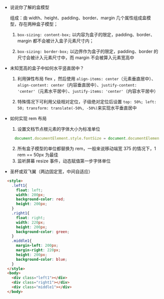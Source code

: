* 说说你了解的盒模型

  组成：由 width、height、padding、border、margin 几个属性组成盒模型，存在两种盒子模型；
  1. `box-sizing: content-box;` 以内容为盒子的限定，padding、border、margin 都不会被计入盒子元素尺寸内；

  2. `box-sizing: border-box;` 以边界作为盒子的限定，padding、border 的尺寸会被计入元素尺寸中，而 margin 不会被算入元素宽高中


* 未知宽高的盒子中如何水平竖直居中？
  1. 利用弹性布局 flex ，然后使用 `align-items: center`（元素垂直居中）、`align-content: center`（内容垂直居中）、`justify-content: 'center'`（元素水平居中）、`justify-items: 'center'`（内容水平居中）

  2. 特殊情况下可利用父级相对定位，子级绝对定位后设置 `top: 50%; left: 50; transform: translate(-50%, -50%)`来实现水平垂直居中

* 如何实现 rem 布局
  1. 设置文档节点根元素的字体大小为标准单位
  ```js
    document.documentElement.style.fontSize = document.documentElement.clientWidth / 7.5 + 'px'
  ```

  2. 所有盒子模型的单位都替换为 rem，一般来说移动端宽 375 的情况下，1 rem == 50px 为最佳
  3. 监听屏幕 resize 事件，动态赋值第一步字体单位

* 圣杯或双飞翼（两边固定宽，中间自适应）
```html
  <style>
    .left1{
      float: left;
      width: 200px;
      background-color: red;
      height: 200px;
    }
    .right1{
      float: right;
      width: 220px;
      height: 200px;
      background-color: green;
    }
    .middle1{
      margin-left: 200px;
      margin-right: 220px;
      height: 200px;
      background-color: blue;
    }
  </style>
  <body>
    <div class="left1"></div>
    <div class="right1"></div>
    <div class="middle1"></div>
  </body>
```
